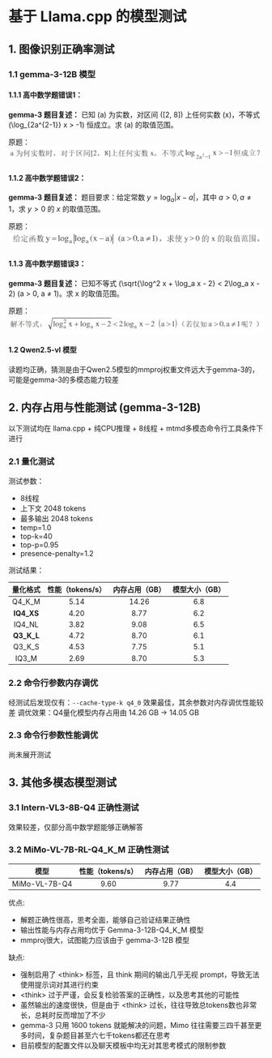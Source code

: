 # 基于 Llama.cpp 的模型测试

## 1. 图像识别正确率测试

### 1.1 gemma-3-12B 模型

#### 1.1.1 高中数学题错误1：
**gemma-3 题目复述：**
已知 \(a\) 为实数，对区间 \([2, 8]\) 上任何实数 \(x\)，不等式 \(\log_{2a^{2-1}} x > -1\) 恒成立。求 \(a\) 的取值范围。

原题：
![](./math_test/3.png)

#### 1.1.2 高中数学题错误2：
**gemma-3 题目复述：**
题目要求：给定常数 $y = \log_a |x-a|$，其中 $a > 0, a \neq 1$，求 $y > 0$ 的 $x$ 的取值范围。

原题：
![](./math_test/4.png)

#### 1.1.3 高中数学题错误3：
**gemma-3 题目复述：**
已知不等式 \(\sqrt{\log^2 x + \log_a x - 2} < 2\log_a x - 2\) (a > 0, a ≠ 1)。求 x 的取值范围。

原题：
![](./math_test/8.png)

#### 1.2 Qwen2.5-vl 模型

读题均正确，猜测是由于Qwen2.5模型的mmproj权重文件远大于gemma-3的，可能是gemma-3的多模态能力较差

## 2. 内存占用与性能测试 (gemma-3-12B)

以下测试均在 llama.cpp + 纯CPU推理 + 8线程 + mtmd多模态命令行工具条件下进行

### 2.1 量化测试

测试参数：
- 8线程
- 上下文 2048 tokens
- 最多输出 2048 tokens
- temp=1.0 
- top-k=40 
- top-p=0.95 
- presence-penalty=1.2

测试结果：

| 量化格式     | 性能（tokens/s） | 内存占用（GB） | 模型大小（GB） |
| :------:     | :--------------: | :------------: | :------------: |
|  Q4_K_M      |       5.14       |     14.26      |      6.8       |
|  **IQ4_XS**  |       4.20       |      8.77      |      6.2       |
|  IQ4_NL      |       3.82       |      9.08      |      6.5       |
|  **Q3_K_L**  |       4.72       |      8.70      |      6.1       |
|  Q3_K_S      |       4.53       |      7.75      |      5.1       |
|  IQ3_M       |       2.69       |      8.70      |      5.3       |

### 2.2 命令行参数内存调优

经测试后发现仅有：```--cache-type-k q4_0``` 效果最佳，其余参数对内存调优性能较差
调优效果：Q4量化模型内存占用由 14.26 GB -> 14.05 GB

### 2.3 命令行参数性能调优

尚未展开测试

## 3. 其他多模态模型测试

### 3.1 Intern-VL3-8B-Q4 正确性测试

效果较差，仅部分高中数学题能够正确解答

### 3.2 MiMo-VL-7B-RL-Q4_K_M 正确性测试

|       模型      | 性能（tokens/s） | 内存占用（GB）| 模型大小（GB） |
| :-------------: | :--------------: | :-----------: | :------------: |
|  MiMo-VL-7B-Q4  |       9.60       |     9.77      |      4.4       |

优点:
- 解题正确性很高，思考全面，能够自己验证结果正确性
- 输出性能与内存占用均优于 Gemma-3-12B-Q4_K_M 模型
- mmproj很大，试图能力应该由于 gemma-3-12B 模型

缺点:
- 强制启用了 \<think> 标签，且 think 期间的输出几乎无视 prompt，导致无法使用提示词对其进行约束
- \<think> 过于严谨，会反复检验答案的正确性，以及思考其他的可能性
- 虽然输出的速度很快，但是由于 \<think> 过长，往往导致总tokens数也非常长，总耗时反而增加了不少
- gemma-3 只用 1600 tokens 就能解决的问题，Mimo 往往需要三四千甚至更多时间，复杂题目甚至六七千tokens都还在思考
- 目前模型的配置文件以及聊天模板中均无对其思考模式的限制参数